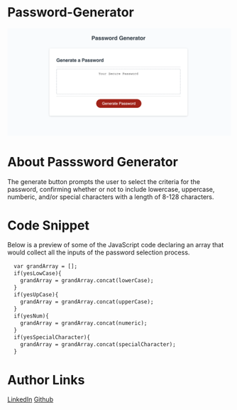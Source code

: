 # Password-Generator

![Site Image](./images/pwgen.png)

# About Passsword Generator

The generate button prompts the user to select the criteria for the password, confirming whether or not to include lowercase, uppercase, numberic, and/or special characters with a length of 8-128 characters.

# Code Snippet

Below is a preview of some of the JavaScript code declaring an array that would collect all the inputs of the password selection process.

```function checkGrandArray() {
  var grandArray = [];
  if(yesLowCase){
    grandArray = grandArray.concat(lowerCase);
  }
  if(yesUpCase){
    grandArray = grandArray.concat(upperCase);
  }
  if(yesNum){
    grandArray = grandArray.concat(numeric);
  }
  if(yesSpecialCharacter){
    grandArray = grandArray.concat(specialCharacter);
  }
```

# Author Links

[LinkedIn](https://www.linkedin.com/in/senay-gebrat-566b78250/)
[Github](https://github.com/senaygebrat)
